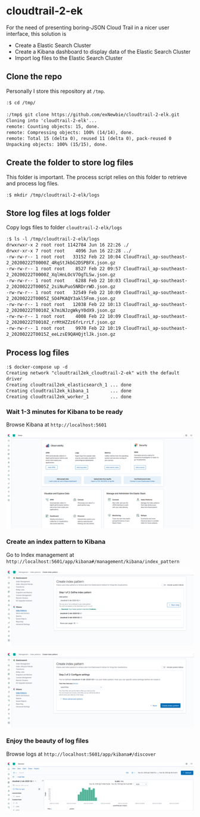 # cloudtrail-2-ek
For the need of presenting boring-JSON Cloud Trail in a nicer user interface, this solution is 
* Create a Elastic Search Cluster
* Create a Kibana dashboard to display data of the Elastic Search Cluster
* Import log files to the Elastic Search Cluster


## Clone the repo
Personally I store this repository at `/tmp`.  
```
:$ cd /tmp/

:/tmp$ git clone https://github.com/exNewbie/cloudtrail-2-elk.git
Cloning into 'cloudtrail-2-elk'...
remote: Counting objects: 15, done.
remote: Compressing objects: 100% (14/14), done.
remote: Total 15 (delta 0), reused 11 (delta 0), pack-reused 0
Unpacking objects: 100% (15/15), done.
```

## Create the folder to store log files
This folder is important. The process script relies on this folder to retrieve and process log files. 

```
:$ mkdir /tmp/cloudtrail-2-elk/logs
```

## Store log files at logs folder
Copy logs files to folder `cloudtrail-2-elk/logs`

```
:$ ls -l /tmp/cloudtrail-2-elk/logs
drwxrwxr-x 2 root root 1142784 Jun 16 22:26 ./
drwxr-xr-x 7 root root    4096 Jun 16 22:28 ../
-rw-rw-r-- 1 root root   33152 Feb 22 10:04 CloudTrail_ap-southeast-2_20200222T0000Z_4RqStJkbG2DSPBFX.json.gz
-rw-rw-r-- 1 root root    8527 Feb 22 09:57 CloudTrail_ap-southeast-2_20200222T0000Z_XqlHnLOcV7OgTLSw.json.gz
-rw-rw-r-- 1 root root    6288 Feb 22 10:03 CloudTrail_ap-southeast-2_20200222T0005Z_2siNuPuo5NRDrrWD.json.gz
-rw-rw-r-- 1 root root   32549 Feb 22 10:09 CloudTrail_ap-southeast-2_20200222T0005Z_SO4PKAQY3akl5Fnm.json.gz
-rw-rw-r-- 1 root root   12038 Feb 22 10:13 CloudTrail_ap-southeast-2_20200222T0010Z_k7miNJzgWkyY0dX9.json.gz
-rw-rw-r-- 1 root root    4008 Feb 22 10:09 CloudTrail_ap-southeast-2_20200222T0010Z_rrMtHZZz6frLrrLf.json.gz
-rw-rw-r-- 1 root root    9970 Feb 22 10:19 CloudTrail_ap-southeast-2_20200222T0015Z_eeLzsE9QAHQjtlJk.json.gz
```

## Process log files

```
:$ docker-compose up -d
Creating network "cloudtrail2ek_cloudtrail-2-ek" with the default driver
Creating cloudtrail2ek_elasticsearch_1 ... done
Creating cloudtrail2ek_kibana_1        ... done
Creating cloudtrail2ek_worker_1        ... done
```

### Wait 1-3 minutes for Kibana to be ready
Browse Kibana at `http://localhost:5601`

![Kibana](https://github.com/exNewbie/cloudtrail-2-ek/blob/master/images/kibana.png)

### Create an index pattern to Kibana
Go to Index management at `http://localhost:5601/app/kibana#/management/kibana/index_pattern`

![Index Pattern](https://github.com/exNewbie/cloudtrail-2-ek/blob/master/images/create-index-pattern.png)

![Time Filter](https://github.com/exNewbie/cloudtrail-2-ek/blob/master/images/choose-time-filter.png)


### Enjoy the beauty of log files
Browse logs at `http://localhost:5601/app/kibana#/discover`

![Discovery](https://github.com/exNewbie/cloudtrail-2-ek/blob/master/images/discovery.png)
